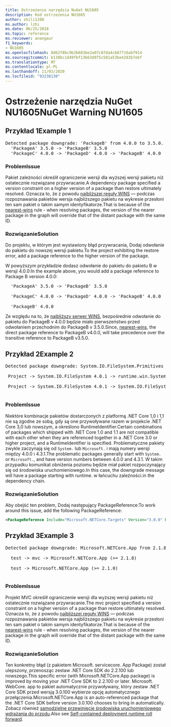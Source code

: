 ```yaml
---
title: Ostrzeżenie narzędzia NuGet NU1605
description: Kod ostrzeżenia NU1605
author: zhili1208
ms.author: lzhi
ms.date: 06/25/2018
ms.topic: reference
ms.reviewer: anangaur
f1_keywords:
- NU1605
ms.openlocfilehash: 8d62f8bc9b3b683be2a07c87da4cb87716abf914
ms.sourcegitcommit: b138bc1d49fbf13b63d975c581a53be4283b7ebf
ms.translationtype: MT
ms.contentlocale: pl-PL
ms.lasthandoff: 11/03/2020
ms.locfileid: "93238130"
---
```

# <a name="nuget-warning-nu1605"></a><span data-ttu-id="8978f-103">Ostrzeżenie narzędzia NuGet NU1605</span><span class="sxs-lookup"><span data-stu-id="8978f-103">NuGet Warning NU1605</span></span>

## <a name="example-1"></a><span data-ttu-id="8978f-104">Przykład 1</span><span class="sxs-lookup"><span data-stu-id="8978f-104">Example 1</span></span>

<pre>Detected package downgrade: 'PackageB' from 4.0.0 to 3.5.0. Reference the package directly from the project to select a different version.<br/>  'PackageA' 3.5.0 -> 'PackageB' 3.5.0<br/>  'PackageC' 4.0.0 -> 'PackageD' 4.0.0 -> 'PackageB' 4.0.0</pre>

### <a name="issue"></a><span data-ttu-id="8978f-105">Problem</span><span class="sxs-lookup"><span data-stu-id="8978f-105">Issue</span></span>
<span data-ttu-id="8978f-106">Pakiet zależności określił ograniczenie wersji dla wyższej wersji pakietu niż ostatecznie rozwiązane przywracanie.</span><span class="sxs-lookup"><span data-stu-id="8978f-106">A dependency package specified a version constraint on a higher version of a package than restore ultimately resolved.</span></span> <span data-ttu-id="8978f-107">Oznacza to, że z powodu [najbliższej reguły WINS](../../concepts/dependency-resolution.md#nearest-wins) — podczas rozpoznawania pakietów wersja najbliższego pakietu na wykresie przesłoni ten sam pakiet o takim samym identyfikatorze.</span><span class="sxs-lookup"><span data-stu-id="8978f-107">That is because of the [nearest-wins](../../concepts/dependency-resolution.md#nearest-wins) rule - when resolving packages, the version of the nearer package in the graph will override that of the distant package with the same ID.</span></span>

### <a name="solution"></a><span data-ttu-id="8978f-108">Rozwiązanie</span><span class="sxs-lookup"><span data-stu-id="8978f-108">Solution</span></span>
<span data-ttu-id="8978f-109">Do projektu, w którym jest wystawiony błąd przywracania, Dodaj odwołanie do pakietu do nowszej wersji pakietu.</span><span class="sxs-lookup"><span data-stu-id="8978f-109">To the project exhibiting the restore error, add a package reference to the higher version of the package.</span></span>

<span data-ttu-id="8978f-110">W powyższym przykładzie dodasz odwołanie do pakietu do pakietu B w wersji 4.0.0:</span><span class="sxs-lookup"><span data-stu-id="8978f-110">In the example above, you would add a package reference to Package B version 4.0.0:</span></span>

<pre>
  'PackageA' 3.5.0 -> 'PackageB' 3.5.0<br/>
  'PackageC' 4.0.0 -> 'PackageD' 4.0.0 -> 'PackageB' 4.0.0<br/>
  'PackageB' 4.0.0
</pre>

<span data-ttu-id="8978f-111">Ze względu na to, że [najbliższy serwer WINS](../../concepts/dependency-resolution.md#nearest-wins), bezpośrednie odwołanie do pakietu do PackageB v 4.0.0 będzie miało pierwszeństwo przed odwołaniem przechodnim do PackageB v 3.5.0.</span><span class="sxs-lookup"><span data-stu-id="8978f-111">Since, [nearest-wins](../../concepts/dependency-resolution.md#nearest-wins), the direct package reference to PackageB v4.0.0, will take precedence over the transitive reference to PackageB v3.5.0.</span></span>

## <a name="example-2"></a><span data-ttu-id="8978f-112">Przykład 2</span><span class="sxs-lookup"><span data-stu-id="8978f-112">Example 2</span></span>
<pre>
Detected package downgrade: System.IO.FileSystem.Primitives from 4.3.0 to 4.0.1. Reference the package directly from the project to select a different version.</br>
 Project -> System.IO.FileSystem 4.0.1 -> runtime.win.System.IO.FileSystem 4.3.0 -> System.IO.FileSystem.Primitives (>= 4.3.0)</br>
 Project -> System.IO.FileSystem 4.0.1 -> System.IO.FileSystem.Primitives (>= 4.0.1)</br>
</pre>

### <a name="issue"></a><span data-ttu-id="8978f-113">Problem</span><span class="sxs-lookup"><span data-stu-id="8978f-113">Issue</span></span> 

<span data-ttu-id="8978f-114">Niektóre kombinacje pakietów dostarczonych z platformą .NET Core 1,0 i 1,1 nie są zgodne ze sobą, gdy są one przywoływane razem w projekcie .NET Core 3,0 lub nowszym, a określono RuntimeIdentifier.</span><span class="sxs-lookup"><span data-stu-id="8978f-114">Certain combinations of packages which shipped with .NET Core 1.0 and 1.1 are not compatible with each other when they are referenced together in a .NET Core 3.0 or higher project, and a RuntimeIdentifier is specified.</span></span>  <span data-ttu-id="8978f-115">Problematyczne pakiety zwykle zaczynają się od `System.` lub `Microsoft.` i mają numery wersji między 4.0.0 i 4.3.1.</span><span class="sxs-lookup"><span data-stu-id="8978f-115">The problematic packages generally start with `System.` or `Microsoft.`, and have version numbers between 4.0.0 and 4.3.1.</span></span>  <span data-ttu-id="8978f-116">W takim przypadku komunikat obniżenia poziomu będzie miał pakiet rozpoczynający się od środowiska uruchomieniowego.<RID></span><span class="sxs-lookup"><span data-stu-id="8978f-116">In this case, the downgrade message will have a package starting with runtime.<RID></span></span> <span data-ttu-id="8978f-117">w łańcuchu zależności.</span><span class="sxs-lookup"><span data-stu-id="8978f-117">in the dependency chain.</span></span>

### <a name="solution"></a><span data-ttu-id="8978f-118">Rozwiązanie</span><span class="sxs-lookup"><span data-stu-id="8978f-118">Solution</span></span>

<span data-ttu-id="8978f-119">Aby obejść ten problem, Dodaj następujący PackageReference:</span><span class="sxs-lookup"><span data-stu-id="8978f-119">To work around this issue, add the following PackageReference:</span></span>

```xml
<PackageReference Include="Microsoft.NETCore.Targets" Version="3.0.0" PrivateAssets="all" />
```

## <a name="example-3"></a><span data-ttu-id="8978f-120">Przykład 3</span><span class="sxs-lookup"><span data-stu-id="8978f-120">Example 3</span></span>

<pre>Detected package downgrade: Microsoft.NETCore.App from 2.1.8 to 2.1.0. Reference the package directly from the project to select a different version.<br/>
  test -> mvc -> Microsoft.NETCore.App (>= 2.1.8)<br/>
  test -> Microsoft.NETCore.App (>= 2.1.0)<br/>
</pre>

### <a name="issue"></a><span data-ttu-id="8978f-121">Problem</span><span class="sxs-lookup"><span data-stu-id="8978f-121">Issue</span></span>

<span data-ttu-id="8978f-122">Projekt MVC określił ograniczenie wersji dla wyższej wersji pakietu niż ostatecznie rozwiązane przywracanie.</span><span class="sxs-lookup"><span data-stu-id="8978f-122">The mvc project specified a version constraint on a higher version of a package than restore ultimately resolved.</span></span> <span data-ttu-id="8978f-123">Oznacza to, że z powodu [najbliższej reguły WINS](../../concepts/dependency-resolution.md#nearest-wins) — podczas rozpoznawania pakietów wersja najbliższego pakietu na wykresie przesłoni ten sam pakiet o takim samym identyfikatorze.</span><span class="sxs-lookup"><span data-stu-id="8978f-123">That is because of the [nearest-wins](../../concepts/dependency-resolution.md#nearest-wins) rule - when resolving packages, the version of the nearer package in the graph will override that of the distant package with the same ID.</span></span>

### <a name="solution"></a><span data-ttu-id="8978f-124">Rozwiązanie</span><span class="sxs-lookup"><span data-stu-id="8978f-124">Solution</span></span>

<span data-ttu-id="8978f-125">Ten konkretny błąd (z pakietem Microsoft. servicecore. App Package) został ulepszony, przenosząc zestaw .NET Core SDK do 2.2.100 lub nowszego.</span><span class="sxs-lookup"><span data-stu-id="8978f-125">This specific error (with Microsoft.NETCore.App package) is improved by moving your .NET Core SDK to 2.2.100 or later.</span></span> <span data-ttu-id="8978f-126">Microsoft. WebCore. app to pakiet automatycznie przywoływany, który zestaw .NET Core SDK przed wersją 3.0.100 wybierze opcję automatycznego przełączenia.</span><span class="sxs-lookup"><span data-stu-id="8978f-126">Microsoft.NETCore.App is an auto-referenced package that the .NET Core SDK before version 3.0.100 chooses to bring in automatically.</span></span> <span data-ttu-id="8978f-127">Zobacz również [samodzielne przewinięcie środowiska uruchomieniowego wdrażania do przodu](/dotnet/core/deploying/runtime-patch-selection).</span><span class="sxs-lookup"><span data-stu-id="8978f-127">Also see [Self-contained deployment runtime roll forward](/dotnet/core/deploying/runtime-patch-selection).</span></span>
